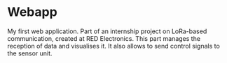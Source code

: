 # Webapp
My first web application. Part of an internship project on LoRa-based communication, created at RED Electronics. This part manages the reception of data and visualises it. It also allows to send control signals to the sensor unit.